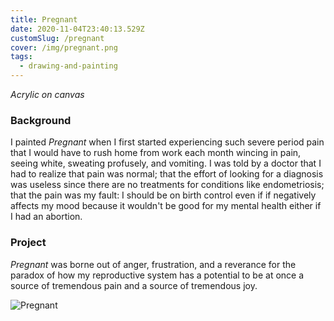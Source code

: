 ```yaml
---
title: Pregnant
date: 2020-11-04T23:40:13.529Z
customSlug: /pregnant
cover: /img/pregnant.png
tags:
  - drawing-and-painting
---
```


_Acrylic on canvas_

### Background

I painted _Pregnant_ when I first started experiencing such severe period pain that I would have to rush home from work each month wincing in pain, seeing white, sweating profusely, and vomiting. I was told by a doctor that I had to realize that pain was normal; that the effort of looking for a diagnosis was useless since there are no treatments for conditions like endometriosis; that the pain was my fault: I should be on birth control even if if negatively affects my mood because it wouldn't be good for my mental health either if I had an abortion.

### Project

_Pregnant_ was borne out of anger, frustration, and a reverance for the paradox of how my reproductive system has a potential to be at once a source of tremendous pain and a source of tremendous joy.

![Pregnant](pregnant.png)
